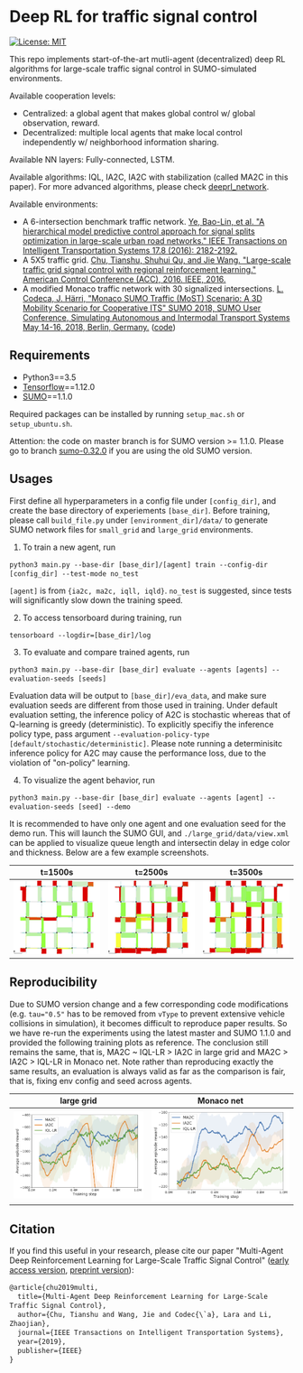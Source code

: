 # Deep RL for traffic signal control

[![License: MIT](https://img.shields.io/badge/License-MIT-yellow.svg)](https://opensource.org/licenses/MIT)

This repo implements start-of-the-art mutli-agent (decentralized) deep RL algorithms for large-scale traffic signal control in SUMO-simulated environments.

Available cooperation levels:
* Centralized: a global agent that makes global control w/ global observation, reward.
* Decentralized: multiple local agents that make local control independently w/ neighborhood information sharing.

Available NN layers:
Fully-connected, LSTM.

Available algorithms:
IQL, IA2C, IA2C with stabilization (called MA2C in this paper). For more advanced algorithms, please check [deeprl_network](https://github.com/cts198859/deeprl_network). 

Available environments:
* A 6-intersection benchmark traffic network. [Ye, Bao-Lin, et al. "A hierarchical model predictive control approach for signal splits optimization in large-scale urban road networks." IEEE Transactions on Intelligent Transportation Systems 17.8 (2016): 2182-2192.](https://ieeexplore.ieee.org/abstract/document/7406703/)
* A 5X5 traffic grid. [Chu, Tianshu, Shuhui Qu, and Jie Wang. "Large-scale traffic grid signal control with regional reinforcement learning." American Control Conference (ACC), 2016. IEEE, 2016.](https://ieeexplore.ieee.org/abstract/document/7525014/)
* A modified Monaco traffic network with 30 signalized intersections. [L. Codeca, J. Härri, "Monaco SUMO Traffic (MoST) Scenario: A 3D Mobility Scenario for Cooperative ITS" SUMO 2018, SUMO User Conference, Simulating Autonomous and Intermodal Transport Systems May 14-16, 2018, Berlin, Germany.](http://www.eurecom.fr/en/publication/5527/download/comsys-publi-5527.pdf) ([code](https://github.com/lcodeca/MoSTScenario))


## Requirements
* Python3==3.5
* [Tensorflow](http://www.tensorflow.org/install)==1.12.0
* [SUMO](http://sumo.dlr.de/wiki/Installing)==1.1.0

Required packages can be installed by running `setup_mac.sh` or `setup_ubuntu.sh`. 

Attention: the code on master branch is for SUMO version >= 1.1.0. Please go to branch [sumo-0.32.0](https://github.com/cts198859/deeprl_signal_control/tree/sumo-0.32.0) if you are using the old SUMO version.

## Usages
First define all hyperparameters in a config file under `[config_dir]`, and create the base directory of experiements `[base_dir]`. Before training, please call `build_file.py` under `[environment_dir]/data/` to generate SUMO network files for `small_grid` and `large_grid` environments.

1. To train a new agent, run
~~~
python3 main.py --base-dir [base_dir]/[agent] train --config-dir [config_dir] --test-mode no_test
~~~
`[agent]` is from `{ia2c, ma2c, iqll, iqld}`. `no_test` is suggested, since tests will significantly slow down the training speed.

2. To access tensorboard during training, run
~~~
tensorboard --logdir=[base_dir]/log
~~~

3. To evaluate and compare trained agents, run
~~~
python3 main.py --base-dir [base_dir] evaluate --agents [agents] --evaluation-seeds [seeds]
~~~
Evaluation data will be output to `[base_dir]/eva_data`, and make sure evaluation seeds are different from those used in training. Under default evaluation setting, the inference policy of A2C is stochastic whereas that of Q-learning is greedy (deterministic). To explicitly specifiy the inference policy type, pass argument `--evaluation-policy-type [default/stochastic/deterministic]`. Please note running a determinisitc inference policy for A2C may cause the performance loss, due to the violation of "on-policy" learning.   

4. To visualize the agent behavior, run
~~~
python3 main.py --base-dir [base_dir] evaluate --agents [agent] --evaluation-seeds [seed] --demo
~~~
It is recommended to have only one agent and one evaluation seed for the demo run. This will launch the SUMO GUI, and `./large_grid/data/view.xml` can be applied to visualize queue length and intersectin delay in edge color and thickness. Below are a few example screenshots.

|   t=1500s          |      t=2500s         |     t=3500s              
:-------------------:|:--------------------:|:--------------------:
![](./figs/1500.png) | ![](./figs/2500.png) | ![](./figs/3500.png) 

## Reproducibility
Due to SUMO version change and a few corresponding code modifications (e.g. `tau="0.5"` has to be removed from `vType` to prevent extensive vehicle collisions in simulation), it becomes difficult to reproduce paper results. So we have re-run the experiments using the latest master and SUMO 1.1.0 and provided the following training plots as reference. The conclusion still remains the same, that is, MA2C ~ IQL-LR > IA2C in large grid and MA2C > IA2C > IQL-LR in Monaco net. Note rather than reproducing exactly the same results, an evaluation is always valid as far as the comparison is fair, that is, fixing env config and seed across agents. 

|   large grid                   |      Monaco net                   
:-------------------------------:|:------------------------------:
![](./figs/large_grid_train.png) | ![](./figs/real_net_train.png)       

## Citation
If you find this useful in your research, please cite our paper "Multi-Agent Deep Reinforcement Learning for Large-Scale Traffic Signal Control" ([early access version](https://ieeexplore.ieee.org/document/8667868), [preprint version](https://arxiv.org/pdf/1903.04527.pdf)):
~~~
@article{chu2019multi,
  title={Multi-Agent Deep Reinforcement Learning for Large-Scale Traffic Signal Control},
  author={Chu, Tianshu and Wang, Jie and Codec{\`a}, Lara and Li, Zhaojian},
  journal={IEEE Transactions on Intelligent Transportation Systems},
  year={2019},
  publisher={IEEE}
}
~~~
